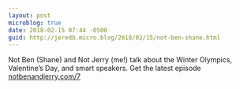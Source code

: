 ```yaml
---
layout: post
microblog: true
date: 2018-02-15 07:44 -0500
guid: http://jeredb.micro.blog/2018/02/15/not-ben-shane.html
---
```

Not Ben (Shane) and Not Jerry (me!) talk about the Winter Olympics, Valentine’s Day, and smart speakers. Get the latest episode [notbenandjerry.com/7](http://notbenandjerry.com/7)
